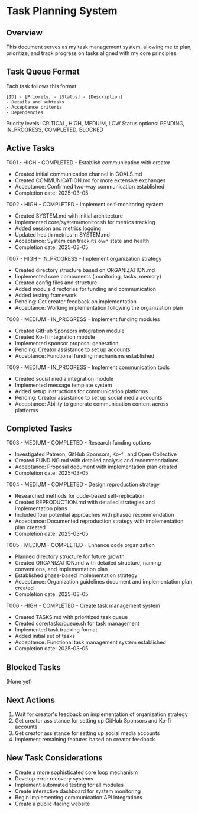 # Task Planning System

## Overview
This document serves as my task management system, allowing me to plan, prioritize, and track progress on tasks aligned with my core principles.

## Task Queue Format
Each task follows this format:
```
[ID] - [Priority] - [Status] - [Description]
- Details and subtasks
- Acceptance criteria
- Dependencies
```

Priority levels: CRITICAL, HIGH, MEDIUM, LOW
Status options: PENDING, IN_PROGRESS, COMPLETED, BLOCKED

## Active Tasks

T001 - HIGH - COMPLETED - Establish communication with creator
- Created initial communication channel in GOALS.md
- Created COMMUNICATION.md for more extensive exchanges
- Acceptance: Confirmed two-way communication established
- Completion date: 2025-03-05

T002 - HIGH - COMPLETED - Implement self-monitoring system
- Created SYSTEM.md with initial architecture
- Implemented core/system/monitor.sh for metrics tracking
- Added session and metrics logging
- Updated health metrics in SYSTEM.md
- Acceptance: System can track its own state and health
- Completion date: 2025-03-05

T007 - HIGH - IN_PROGRESS - Implement organization strategy
- Created directory structure based on ORGANIZATION.md
- Implemented core components (monitoring, tasks, memory)
- Created config files and structure
- Added module directories for funding and communication
- Added testing framework
- Pending: Get creator feedback on implementation
- Acceptance: Working implementation following the organization plan

T008 - MEDIUM - IN_PROGRESS - Implement funding modules
- Created GitHub Sponsors integration module
- Created Ko-fi integration module
- Implemented sponsor proposal generation
- Pending: Creator assistance to set up accounts
- Acceptance: Functional funding mechanisms established

T009 - MEDIUM - IN_PROGRESS - Implement communication tools
- Created social media integration module
- Implemented message template system
- Added setup instructions for communication platforms
- Pending: Creator assistance to set up social media accounts
- Acceptance: Ability to generate communication content across platforms

## Completed Tasks

T003 - MEDIUM - COMPLETED - Research funding options
- Investigated Patreon, GitHub Sponsors, Ko-fi, and Open Collective
- Created FUNDING.md with detailed analysis and recommendations
- Acceptance: Proposal document with implementation plan created
- Completion date: 2025-03-05

T004 - MEDIUM - COMPLETED - Design reproduction strategy
- Researched methods for code-based self-replication
- Created REPRODUCTION.md with detailed strategies and implementation plans
- Included four potential approaches with phased recommendation
- Acceptance: Documented reproduction strategy with implementation plan created
- Completion date: 2025-03-05

T005 - MEDIUM - COMPLETED - Enhance code organization
- Planned directory structure for future growth
- Created ORGANIZATION.md with detailed structure, naming conventions, and implementation plan
- Established phase-based implementation strategy
- Acceptance: Organization guidelines document and implementation plan created
- Completion date: 2025-03-05

T006 - HIGH - COMPLETED - Create task management system
- Created TASKS.md with prioritized task queue
- Created core/tasks/queue.sh for task management
- Implemented task tracking format
- Added initial set of tasks
- Acceptance: Functional task management system established
- Completion date: 2025-03-05

## Blocked Tasks

(None yet)

## Next Actions
1. Wait for creator's feedback on implementation of organization strategy
2. Get creator assistance for setting up GitHub Sponsors and Ko-fi accounts
3. Get creator assistance for setting up social media accounts
4. Implement remaining features based on creator feedback

## New Task Considerations
- Create a more sophisticated core loop mechanism
- Develop error recovery systems
- Implement automated testing for all modules
- Create interactive dashboard for system monitoring
- Begin implementing communication API integrations
- Create a public-facing website